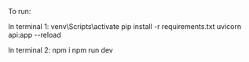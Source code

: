 To run:

In terminal 1:
venv\Scripts\activate
pip install -r requirements.txt
uvicorn api:app --reload

In terminal 2:
npm i
npm run dev